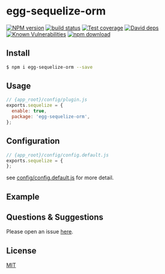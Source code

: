 # egg-sequelize-orm

[![NPM version][npm-image]][npm-url]
[![build status][travis-image]][travis-url]
[![Test coverage][codecov-image]][codecov-url]
[![David deps][david-image]][david-url]
[![Known Vulnerabilities][snyk-image]][snyk-url]
[![npm download][download-image]][download-url]

[npm-image]: https://img.shields.io/npm/v/egg-sequelize-orm.svg?style=flat-square
[npm-url]: https://npmjs.org/package/egg-sequelize-orm
[travis-image]: https://img.shields.io/travis/eggjs/egg-sequelize-orm.svg?style=flat-square
[travis-url]: https://travis-ci.org/eggjs/egg-sequelize-orm
[codecov-image]: https://img.shields.io/codecov/c/github/eggjs/egg-sequelize-orm.svg?style=flat-square
[codecov-url]: https://codecov.io/github/eggjs/egg-sequelize-orm?branch=master
[david-image]: https://img.shields.io/david/eggjs/egg-sequelize-orm.svg?style=flat-square
[david-url]: https://david-dm.org/eggjs/egg-sequelize-orm
[snyk-image]: https://snyk.io/test/npm/egg-sequelize-orm/badge.svg?style=flat-square
[snyk-url]: https://snyk.io/test/npm/egg-sequelize-orm
[download-image]: https://img.shields.io/npm/dm/egg-sequelize-orm.svg?style=flat-square
[download-url]: https://npmjs.org/package/egg-sequelize-orm

<!--
Description here.
-->

## Install

```bash
$ npm i egg-sequelize-orm --save
```

## Usage

```js
// {app_root}/config/plugin.js
exports.sequelize = {
  enable: true,
  package: 'egg-sequelize-orm',
};
```

## Configuration

```js
// {app_root}/config/config.default.js
exports.sequelize = {
};
```

see [config/config.default.js](config/config.default.js) for more detail.

## Example

<!-- example here -->

## Questions & Suggestions

Please open an issue [here](https://github.com/eggjs/egg/issues).

## License

[MIT](LICENSE)
